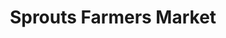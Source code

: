 ---
title: "Sprouts Farmers Market"
url: /las-vegas/sprouts-farmers-market-west-lake-mead-boulevard/
shop: Supermarkt
---